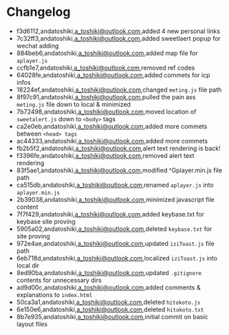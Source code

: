 # Changelog

- f3d6112,andatoshiki,a_toshiki@outlook.com,added 4 new personal links
- 7c32ff3,andatoshiki,a_toshiki@outlook.com,added sweetlaert popup for wechat adding
- 884beb6,andatoshiki,a_toshiki@outlook.com,added map file for `aplayer.js`
- ccfb1e7,andatoshiki,a_toshiki@outlook.com,removed ref codes
- 64028fe,andatoshiki,a_toshiki@outlook.com,added commets for icp infos
- 18224ef,andatoshiki,a_toshiki@outlook.com,changed `meting.js` file path
- 8f97c91,andatoshiki,a_toshiki@outlook.com,pulled the pain ass `meting.js` file down to local & minimized
- 7b72498,andatoshiki,a_toshiki@outlook.com,moved location of `sweetalert.js` down to `<body>` tags
- ca2e0eb,andatoshiki,a_toshiki@outlook.com,added more commets between `<head> tags`
- ac44333,andatoshiki,a_toshiki@outlook.com,added more commets
- fb2b5f2,andatoshiki,a_toshiki@outlook.com,alert text rendering is back!
- f3396fe,andatoshiki,a_toshiki@outlook.com,removed alert text rendering
- 83f5ae1,andatoshiki,a_toshiki@outlook.com,modified ^Gplayer.min.js file path
- ca515db,andatoshiki,a_toshiki@outlook.com,renamed `aplayer.js` into `aplayer.min.js`
- 2b39038,andatoshiki,a_toshiki@outlook.com,minimized javascript file content
- 7f7f429,andatoshiki,a_toshiki@outlook.com,added keybase.txt for keybase site proving
- 5905a02,andatoshiki,a_toshiki@outlook.com,deleted `keybase.txt` for site proving
- 972e4ae,andatoshiki,a_toshiki@outlook.com,updated `iziToast.js` file path
- 6eb718d,andatoshiki,a_toshiki@outlook.com,localized `iziToast.js` into local dir
- 8ed90ba,andatoshiki,a_toshiki@outlook.com,updated `.gitignore` contents for unnecessary dirs
- ad9d00c,andatoshiki,a_toshiki@outlook.com,added comments & explanations to `index.html`
- 50ca3a1,andatoshiki,a_toshiki@outlook.com,deleted `hitokoto.js`
- 6e150e6,andatoshiki,a_toshiki@outlook.com,deleted `hitokoto.txt`
- 8b7e935,andatoshiki,a_toshiki@outlook.com,initial commit on basic layout files
